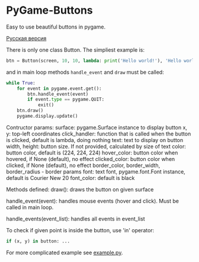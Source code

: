 # PyGame-Buttons

Easy to use beautiful buttons in pygame.

[Русская версия](README-rus.md)

There is only one class Button. The simpliest example is:

```python
btn = Button(screen, 10, 10, lambda: print('Hello world!'), 'Hello world!')
```

and in main loop methods `handle_event` and `draw` must be called:

```python
while True:
    for event in pygame.event.get():
        btn.handle_event(event)
        if event.type == pygame.QUIT:
            exit()
    btn.draw()
    pygame.display.update()
```

Contructor params:
surface: pygame.Surface instance to display button
x, y: top-left coordinates
click_handler: function that is called when the button is clicked, default is lambda, doing nothing
text: text to display on button
width, height: button size. If not provided, calculated by size of text
color: button color, default is (224, 224, 224)
hover_color: button color when hovered, if None (default), no effect
clicked_color: button color when clicked, if None (default), no effect
border_color, border_width, border_radius - border params
font: text font, pygame.font.Font instance, default is Courier New 20
font_color: default is black

Methods defined:
draw(): draws the button on given surface

handle_event(event): handles mouse events (hover and click). Must be called in main loop.

handle_events(event_list): handles all events in event_list

To check if given point is inside the button, use 'in' operator:
```python
if (x, y) in button: ...
```

For more complicated example see [example.py](example.py).
